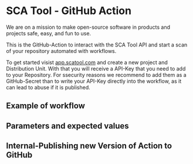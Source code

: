 # SCA Tool - GitHub Action
We are on a mission to make open-source software in products and projects safe, easy, and fun to use.

This is the GitHub-Action to interact with the SCA Tool API and start a scan of your repository automated with workflows.

To get started visist <a href = "https://app.scatool.com">app.scatool.com</a> and create a new project and Distribution Unit. With that you will receive a API-Key that you need to add to your Repository. For ssecurity reasons we recommend to add them as a GitHub-Secret than to write your API-Key directly into the workflow, as it can lead to abuse if it is published.

## Example of workflow


## Parameters and expected values


## Internal-Publishing new Version of Action to GitHub